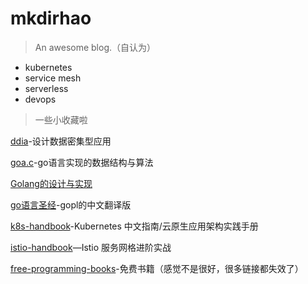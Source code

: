 # mkdirhao

> An awesome blog.（自认为）
> 
- kubernetes
- service mesh
- serverless
- devops



> 一些小收藏啦

[ddia](https://www.jianso.tech/ddia)-设计数据密集型应用

[goa.c](https://www.jianso.tech/goa.c)-go语言实现的数据结构与算法

[Golang的设计与实现](https://draveness.me/golang/)

[go语言圣经](https://www.jianso.tech/gopl-zh/)-gopl的中文翻译版

[k8s-handbook](https://www.jianso.tech/k8s-handbook)-Kubernetes 中文指南/云原生应用架构实践手册

[istio-handbook](https://www.jianso.tech/istio-handbook/)—Istio 服务网格进阶实战

[free-programming-books](http://www.jianso.tech/free-programming-books/books/free-programming-books-zh.html)-免费书籍（感觉不是很好，很多链接都失效了）

